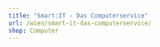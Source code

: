 ```yaml
---
title: "Smart:IT - Das Computerservice"
url: /wien/smart-it-das-computerservice/
shop: Computer
---
```

